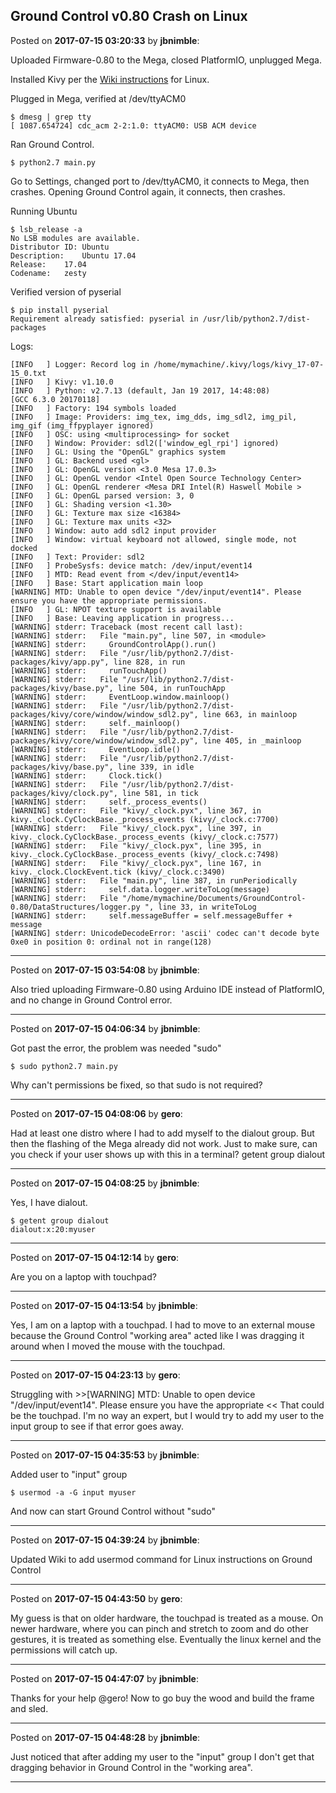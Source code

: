 ## Ground Control v0.80 Crash on Linux
Posted on **2017-07-15 03:20:33** by **jbnimble**:

Uploaded Firmware-0.80 to the Mega, closed PlatformIO, unplugged Mega. 

Installed Kivy per the [Wiki instructions](https://github.com/MaslowCNC/GroundControl/wiki/Linux) for Linux.

Plugged in Mega, verified at /dev/ttyACM0
```
$ dmesg | grep tty
[ 1087.654724] cdc_acm 2-2:1.0: ttyACM0: USB ACM device
```
Ran Ground Control.

```
$ python2.7 main.py
```

Go to Settings, changed port to /dev/ttyACM0, it connects to Mega, then crashes. Opening Ground Control again, it connects, then crashes.

Running Ubuntu
```
$ lsb_release -a 
No LSB modules are available.
Distributor ID:	Ubuntu
Description:	Ubuntu 17.04
Release:	17.04
Codename:	zesty
```

Verified version of pyserial
```
$ pip install pyserial
Requirement already satisfied: pyserial in /usr/lib/python2.7/dist-packages
```

Logs:
```
[INFO   ] Logger: Record log in /home/mymachine/.kivy/logs/kivy_17-07-15_0.txt
[INFO   ] Kivy: v1.10.0
[INFO   ] Python: v2.7.13 (default, Jan 19 2017, 14:48:08) 
[GCC 6.3.0 20170118]
[INFO   ] Factory: 194 symbols loaded
[INFO   ] Image: Providers: img_tex, img_dds, img_sdl2, img_pil, img_gif (img_ffpyplayer ignored)
[INFO   ] OSC: using <multiprocessing> for socket
[INFO   ] Window: Provider: sdl2(['window_egl_rpi'] ignored)
[INFO   ] GL: Using the "OpenGL" graphics system
[INFO   ] GL: Backend used <gl>
[INFO   ] GL: OpenGL version <3.0 Mesa 17.0.3>
[INFO   ] GL: OpenGL vendor <Intel Open Source Technology Center>
[INFO   ] GL: OpenGL renderer <Mesa DRI Intel(R) Haswell Mobile >
[INFO   ] GL: OpenGL parsed version: 3, 0
[INFO   ] GL: Shading version <1.30>
[INFO   ] GL: Texture max size <16384>
[INFO   ] GL: Texture max units <32>
[INFO   ] Window: auto add sdl2 input provider
[INFO   ] Window: virtual keyboard not allowed, single mode, not docked
[INFO   ] Text: Provider: sdl2
[INFO   ] ProbeSysfs: device match: /dev/input/event14
[INFO   ] MTD: Read event from </dev/input/event14>
[INFO   ] Base: Start application main loop
[WARNING] MTD: Unable to open device "/dev/input/event14". Please ensure you have the appropriate permissions.
[INFO   ] GL: NPOT texture support is available
[INFO   ] Base: Leaving application in progress...
[WARNING] stderr: Traceback (most recent call last):
[WARNING] stderr:   File "main.py", line 507, in <module>
[WARNING] stderr:     GroundControlApp().run()
[WARNING] stderr:   File "/usr/lib/python2.7/dist-packages/kivy/app.py", line 828, in run
[WARNING] stderr:     runTouchApp()
[WARNING] stderr:   File "/usr/lib/python2.7/dist-packages/kivy/base.py", line 504, in runTouchApp
[WARNING] stderr:     EventLoop.window.mainloop()
[WARNING] stderr:   File "/usr/lib/python2.7/dist-packages/kivy/core/window/window_sdl2.py", line 663, in mainloop
[WARNING] stderr:     self._mainloop()
[WARNING] stderr:   File "/usr/lib/python2.7/dist-packages/kivy/core/window/window_sdl2.py", line 405, in _mainloop
[WARNING] stderr:     EventLoop.idle()
[WARNING] stderr:   File "/usr/lib/python2.7/dist-packages/kivy/base.py", line 339, in idle
[WARNING] stderr:     Clock.tick()
[WARNING] stderr:   File "/usr/lib/python2.7/dist-packages/kivy/clock.py", line 581, in tick
[WARNING] stderr:     self._process_events()
[WARNING] stderr:   File "kivy/_clock.pyx", line 367, in kivy._clock.CyClockBase._process_events (kivy/_clock.c:7700)
[WARNING] stderr:   File "kivy/_clock.pyx", line 397, in kivy._clock.CyClockBase._process_events (kivy/_clock.c:7577)
[WARNING] stderr:   File "kivy/_clock.pyx", line 395, in kivy._clock.CyClockBase._process_events (kivy/_clock.c:7498)
[WARNING] stderr:   File "kivy/_clock.pyx", line 167, in kivy._clock.ClockEvent.tick (kivy/_clock.c:3490)
[WARNING] stderr:   File "main.py", line 387, in runPeriodically
[WARNING] stderr:     self.data.logger.writeToLog(message)
[WARNING] stderr:   File "/home/mymachine/Documents/GroundControl-0.80/DataStructures/logger.py ", line 33, in writeToLog
[WARNING] stderr:     self.messageBuffer = self.messageBuffer + message
[WARNING] stderr: UnicodeDecodeError: 'ascii' codec can't decode byte 0xe0 in position 0: ordinal not in range(128)

```

---

Posted on **2017-07-15 03:54:08** by **jbnimble**:

Also tried uploading Firmware-0.80 using Arduino IDE instead of PlatformIO, and no change in Ground Control error.

---

Posted on **2017-07-15 04:06:34** by **jbnimble**:

Got past the error, the problem was needed "sudo"
```
$ sudo python2.7 main.py
```
Why can't permissions be fixed, so that sudo is not required?

---

Posted on **2017-07-15 04:08:06** by **gero**:

Had at least one distro where I had to add myself to the dialout group.
But then the flashing of the Mega already did not work. Just to make sure, can you check if your user shows up with this in a terminal?
getent group dialout

---

Posted on **2017-07-15 04:08:25** by **jbnimble**:

Yes, I have dialout.
```
$ getent group dialout
dialout:x:20:myuser

```

---

Posted on **2017-07-15 04:12:14** by **gero**:

Are you on a laptop with touchpad?

---

Posted on **2017-07-15 04:13:54** by **jbnimble**:

Yes, I am on a laptop with a touchpad. I had to move to an external mouse because the Ground Control "working area" acted like I was dragging it around when I moved the mouse with the touchpad.

---

Posted on **2017-07-15 04:23:13** by **gero**:

Struggling with >>[WARNING] MTD: Unable to open device "/dev/input/event14". Please ensure you have the appropriate << That could be the touchpad. I'm no way an expert, but I would try to add my user to the input group to see if that error goes away.

---

Posted on **2017-07-15 04:35:53** by **jbnimble**:

Added user to "input" group
```
$ usermod -a -G input myuser
```
And now can start Ground Control without "sudo"

---

Posted on **2017-07-15 04:39:24** by **jbnimble**:

Updated Wiki to add usermod command for Linux instructions on Ground Control

---

Posted on **2017-07-15 04:43:50** by **gero**:

My guess is that on older hardware, the touchpad is treated as a mouse. On newer hardware, where you can pinch and stretch to zoom and do other gestures, it is treated as something else. Eventually the linux kernel and the permissions will catch up.

---

Posted on **2017-07-15 04:47:07** by **jbnimble**:

Thanks for your help @gero! Now to go buy the wood and build the frame and sled.

---

Posted on **2017-07-15 04:48:28** by **jbnimble**:

Just noticed that after adding my user to the "input" group I don't get that dragging behavior in Ground Control in the "working area".

---

